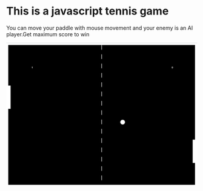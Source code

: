 <h1>This is a javascript tennis game</h1>
<p>You can move your paddle with mouse movement and your enemy is an AI player.Get maximum score to win</p>
<img src="images/tennis.jpg">
